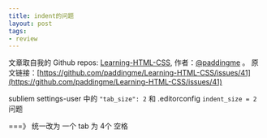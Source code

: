 ```yaml
---
title: indent的问题
layout: post
tags:
- review
---
```



 文章取自我的 Github  repos: [Learning-HTML-CSS](https://github.com/paddingme/Learning-HTML-CSS), 作者：[@paddingme](http://padding.me/about.html) 。
原文链接：[https://github.com/paddingme/Learning-HTML-CSS/issues/41](https://github.com/paddingme/Learning-HTML-CSS/issues/41)

subliem  settings-user 中的 	`"tab_size": 2` 和 .editorconfig `indent_size = 2` 问题


===》 统一改为 一个 tab 为 4个 空格 